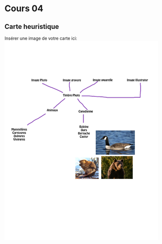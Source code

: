 # Cours 04
## Carte heuristique

Insérer une image de votre carte ici: 
![Carte](image/Carte%20heuristique.jpg)
